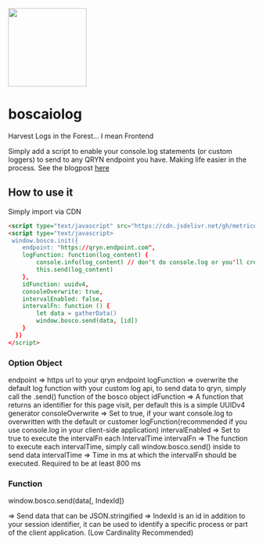 <img src="https://user-images.githubusercontent.com/1423657/200393618-3a88e968-44e4-4701-ad14-5a9fd8b427b7.png" width=160>

# boscaiolog
Harvest Logs in the Forest... I mean Frontend

Simply add a script to enable your console.log statements (or custom loggers) to send to any QRYN endpoint you have.
Making life easier in the process. See the blogpost [here](blog.qryn.dev)

## How to use it

Simply import via CDN 

```html
<script type="text/javascript" src="https://cdn.jsdelivr.net/gh/metrico/boscaiolog@main/boscaiolog.js"></script>
<script type="text/javascript>
 window.bosco.init({
    endpoint: "https://qryn.endpoint.com",
    logFunction: function(log_content) {
        console.info(log_content) // don't do console.log or you'll create an infinite recursion
        this.send(log_content)
    }, 
    idFunction: uuidv4,
    consoleOverwrite: true,
    intervalEnabled: false,
    intervalFn: function () {
        let data = gatherData()
        window.bosco.send(data, [id])
    }
  })
</script>
```

### Option Object

endpoint => https url to your qryn endpoint
logFunction => overwrite the default log function with your custom log api, to send data to qryn, simply call the 
    .send() function of the bosco object
idFunction => A function that returns an identifier for this page visit, per default this is a simple UUIDv4 generator
consoleOverwrite => Set to true, if your want console.log to overwritten with the default or customer 
    logFunction(recommended if you use console.log in your client-side application)
intervalEnabled => Set to true to execute the intervalFn each IntervalTime
intervalFn => The function to execute each intervalTime, simply call window.bosco.send() inside to send data
intervalTime => Time in ms at which the intervalFn should be executed. Required to be at least 800 ms

### Function

window.bosco.send(data[, IndexId])

=> Send data that can be JSON.stringified
=> IndexId is an id in addition to your session identifier, it can be used to identify a specific process or part of the client application. (Low Cardinality Recommended)
